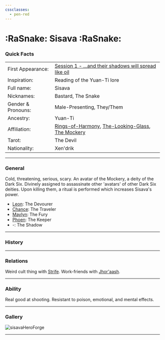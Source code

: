 ```yaml
---
cssclasses:
  - pen-red
---
```

# :RaSnake: Sisava :RaSnake:
### Quick Facts

|                    |                                                                                                                                                                            |
| ------------------ | -------------------------------------------------------------------------------------------------------------------------------------------------------------------------- |
| First Appearance:  | [Session 1 - ...and their shadows will spread like oil](../Session%20Notes/Session%201%20-%20...and%20their%20shadows%20will%20spread%20like%20oil%5C)                     |
| Inspiration:          | Reading of the Yuan-Ti lore                                                                                                                                                |
| Full name:         | Sisava                                                                                                                                                                     |
| Nicknames:         | Bastard, The Snake                                                                                                                                                         |
| Gender & Pronouns: | Male-Presenting, They/Them                                                                                                                                                 |
| Ancestry:          | Yuan-Ti                                                                                                                                                                    |
| Affiliation:       | [Rings-of-Harmony](../../-Groups/Rings-of-Harmony.md), [The-Looking-Glass](../../-Groups/The-Looking-Glass.md), [The Mockery](https://eberron.fandom.com/wiki/The_Mockery) |
| Tarot:             | The Devil                                                                                                                                                                  |
| Nationality:       | Xen'drik                                                                                                                                                                   |
***
### General
Cold, threatening, serious, scary. 
An avatar of the Mockery, a deity of the Dark Six. Divinely assigned to assassinate other 'avatars' of other Dark Six deities. Upon killing them, a ritual is performed which increases Sisava's power.
* [Leon](Leon.md): The Devourer
* [Chance](Chance.md): The Traveler
* [Maylyn](Maylyn.md): The Fury
* [Phoen](Phoen.md): The Keeper
* -: The Shadow

***
### History


***
### Relations
Weird cult thing with [Strife](Strife.md).
Work-friends with [Jhor'aash](Jhor'aash.md).

***
### Ability
Real good at shooting. Resistant to poison, emotional, and mental effects.

***
### Gallery

![sisavaHeroForge](-images/sisavaHeroForge.png)

***
